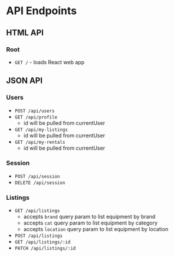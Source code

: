 # API Endpoints

## HTML API

### Root

- `GET /` - loads React web app

## JSON API

### Users

- `POST /api/users`
- `GET /api/profile`
  - id will be pulled from currentUser
- `GET /api/my-listings`
  - id will be pulled from currentUser
- `GET /api/my-rentals`
  - id will be pulled from currentUser

### Session

- `POST /api/session`
- `DELETE /api/session`

### Listings

- `GET /api/listings`
  - accepts `brand` query param to list equipment by brand
  - accepts `cat` query param to list equipment by category
  - accepts `location` query param to list equipment by location
- `POST /api/listings`
- `GET /api/listings/:id`
- `PATCH /api/listings/:id`

